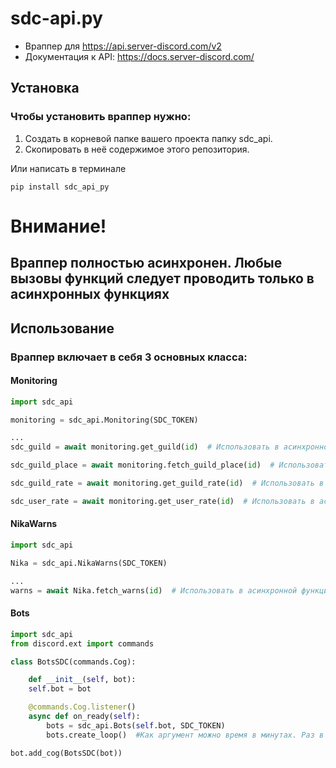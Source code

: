 # sdc-api.py
* Враппер для https://api.server-discord.com/v2
* Документация к API: https://docs.server-discord.com/

## Установка

### Чтобы установить враппер нужно:
1. Создать в корневой папке вашего проекта папку sdc_api.
2. Скопировать в неё содержимое этого репозитория.

Или написать в терминале

```
pip install sdc_api_py
```

# Внимание!
## Враппер полностью асинхронен. Любые вызовы функций следует проводить только в асинхронных функциях

## Использование

### Враппер включает в себя 3 основных класса:



#### Monitoring

```py
import sdc_api

monitoring = sdc_api.Monitoring(SDC_TOKEN)

...
sdc_guild = await monitoring.get_guild(id)  # Использовать в асинхронной функции

sdc_guild_place = await monitoring.fetch_guild_place(id)  # Использовать в асинхронной функции

sdc_guild_rate = await monitoring.get_guild_rate(id)  # Использовать в асинхронной функции

sdc_user_rate = await monitoring.get_user_rate(id)  # Использовать в асинхронной функции
```

#### NikaWarns

```py
import sdc_api

Nika = sdc_api.NikaWarns(SDC_TOKEN)

...
warns = await Nika.fetch_warns(id)  # Использовать в асинхронной функции
```

#### Bots

```py
import sdc_api
from discord.ext import commands

class BotsSDC(commands.Cog):

    def __init__(self, bot):
    self.bot = bot

    @commands.Cog.listener()
    async def on_ready(self):
        bots = sdc_api.Bots(self.bot, SDC_TOKEN)
        bots.create_loop()  #Как аргумент можно время в минутах. Раз в это количество минут будет отправляться статистика.

bot.add_cog(BotsSDC(bot))
```
